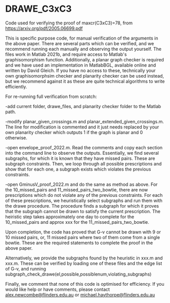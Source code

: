 # DRAWE_C3xC3
Code used for verifying the proof of maxcr(C3xC3)=78, from https://arxiv.org/pdf/2005.06699.pdf

This is specific purpose code, for manual verification of the arguments in the above paper. There are several parts which can be verified, and we recommend running each manually and observing the output yourself. The files work in Matlab 2021b, and require access to Matlab's graphisomorphism function. Additionally, a planar graph checker is required and we have used an implementation in MatlabBGL, available online and written by David Gleich. If you have no access to these, technically your own graphisomorphsim checker and planarity checker can be used instead, but we recommend against it as these are quite technical algorithms to write efficiently.

For re-running full verification from scratch:

-add current folder, drawe_files, and planarity checker folder to the Matlab path.

-modify planar_given_crossings.m and planar_extended_given_crossings.m. The line for modification is commented and it just needs replaced by your own planarity checker which outputs 1 if the graph is planar and 0 otherwise.

-open envelope_proof_2022.m. Read the comments and copy each section into the command line to observe the outputs. Essentially, we find several subgraphs, for which it is known that they have missed pairs. These are subgraph constraints. Then, we loop through all possible prescriptions and show that for each one, a subgraph exists which violates the previous constraints.

-open GminusV_proof_2022.m and do the same as method as above. For the 10_missed_pairs and 11_missed_pairs_two_bowtie, there are now prescriptions which do not violate any of the previous constraints. For each of these prescriptions, we heuristically select subgraphs and run them with the drawe procedure. The procedure finds a subgraph for which it proves that the subgraph cannot be drawn to satisfy the current prescription. The heiristic step takes approximately one day to complete for the 10_missed_pairs and approx xxx for the 11_missed_pairs_two_bowtie. 

Upon completion, the code has proved that G-v cannot be drawn with 9 or 10 missed pairs, or, 11 missed pairs where two of them come from a single bowtie. These are the required statements to complete the proof in the above paper.

Alternatively, we provide the subgraphs found by the heuristic in xxx.m and xxx.m. These can be verified by loading one of these files and the edge list of G-v, and running subgraph_check_drawe(el,possible,possiblenum,violating_subgraphs)

Finally, we comment that none of this code is optimised for efficiency. If you would like help or have comments, please contact alex.newcombe@flinders.edu.au or michael.haythorpe@flinders.edu.au
